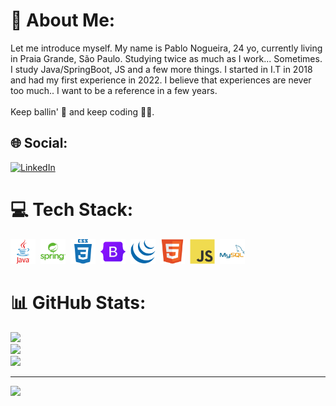 <link rel="stylesheet" href="https://cdn.jsdelivr.net/gh/devicons/devicon@latest/devicon.min.css">

# 💫 About Me:
Let me introduce myself. My name is Pablo Nogueira, 24 yo, currently living in Praia Grande, São Paulo. Studying twice as much as I work... Sometimes. I study Java/SpringBoot, JS and a few more things. I started in I.T in 2018 and had my first experience in 2022. I believe that experiences are never too much.. I want to be a reference in a few years.<br/><br/>  Keep ballin' 🏀 and keep coding 👨‍💻.


## 🌐 Social:
[![LinkedIn](https://img.shields.io/badge/LinkedIn-%230077B5.svg?logo=linkedin&logoColor=white)](https://www.linkedin.com/in/pablo-nogueira-9a0313205) 

# 💻 Tech Stack:
<div>
  <img src="https://github.com/devicons/devicon/blob/master/icons/java/java-original-wordmark.svg" title="Java" alt="Java" width="40" height="40"/>&nbsp;
  <img src="https://github.com/devicons/devicon/blob/master/icons/spring/spring-original-wordmark.svg" title="Spring" alt="Spring" width="40" height="40"/>&nbsp;
  <img src="https://github.com/devicons/devicon/blob/master/icons/css3/css3-plain-wordmark.svg"  title="CSS3" alt="CSS" width="40" height="40"/>&nbsp;
  <img src="https://github.com/devicons/devicon/blob/master/icons/bootstrap/bootstrap-original.svg"  title="BOOTSTRAP" alt="BOOTSTRAP" width="40" height="40"/>&nbsp;
  <img src="https://github.com/devicons/devicon/blob/master/icons/jquery/jquery-original.svg"  title="BOOTSTRAP" alt="BOOTSTRAP" width="40" height="40"/>&nbsp;
  <img src="https://github.com/devicons/devicon/blob/master/icons/html5/html5-original.svg" title="HTML5" alt="HTML" width="40" height="40"/>&nbsp;
  <img src="https://github.com/devicons/devicon/blob/master/icons/javascript/javascript-original.svg" title="JavaScript" alt="JavaScript" width="40" height="40"/>&nbsp;
  <img src="https://github.com/devicons/devicon/blob/master/icons/mysql/mysql-original-wordmark.svg" title="MySQL"  alt="MySQL" width="40" height="40"/>&nbsp;


# 📊 GitHub Stats:

![](https://github-readme-stats.vercel.app/api?username=gdssvpp&theme=dark&hide_border=false&include_all_commits=true&count_private=true)<br/>
![](https://github-readme-streak-stats.herokuapp.com/?user=gdssvpp&theme=dark&hide_border=false)<br/>
![](https://github-readme-stats.vercel.app/api/top-langs/?username=gdssvpp&theme=dark&hide_border=false&include_all_commits=true&count_private=true&layout=compact)

---
[![](https://visitcount.itsvg.in/api?id=gdssvpp&icon=0&color=12)](https://visitcount.itsvg.in)


